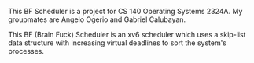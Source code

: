 This BF Scheduler is a project for CS 140 Operating Systems 2324A. My groupmates are Angelo Ogerio and Gabriel Calubayan.

This BF (Brain Fuck) Scheduler is an xv6 scheduler which uses a skip-list data structure with increasing virtual deadlines to sort the system's processes.
